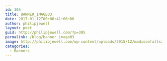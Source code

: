 ```yaml
---
id: 305
title: BANNER_IMAGE03
date: 2017-01-12T00:08:41+00:00
author: philipjewell
layout: post
guid: http://philipjewell.com/?p=305
permalink: /blog/banner_image03
image: http://philipjewell.com/wp-content/uploads/2015/12/madisonfallsap.jpg
categories:
  - Banners
---
```

